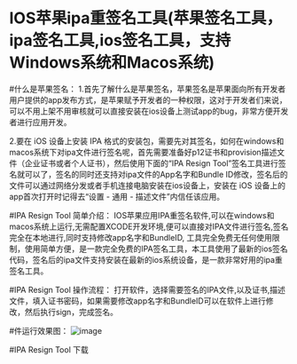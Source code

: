 # IOS苹果ipa重签名工具(苹果签名工具，ipa签名工具,ios签名工具，支持Windows系统和Macos系统)
#什么是苹果签名：
1.首先了解什么是苹果签名，苹果签名是苹果面向所有开发者用户提供的app发布方式，是苹果赋予开发者的一种权限，这对于开发者们来说，可以不用上架不用审核就可以直接安装在ios设备上测试app的bug，非常方便开发者进行应用开发。

2.要在 iOS 设备上安装 IPA 格式的安装包，需要先对其签名，如何在windows和macos系统下对ipa文件进行签名呢，首先需要准备好p12证书和provision描述文件（企业证书或者个人证书），然后使用下面的“IPA Resign Tool”签名工具进行签名就可以了，签名的同时还支持对ipa文件的App名字和Bundle ID修改，签名后的文件可以通过网络分发或者手机连接电脑安装在ios设备上，安装在 iOS 设备上的app首次打开时记得去“设置 - 通用 - 描述文件”内信任该应用。

#IPA Resign Tool 简单介绍：
IOS苹果应用IPA重签名软件,可以在windows和macos系统上运行,无需配置XCODE开发环境,便可以直接对IPA文件进行签名,签名完全在本地进行,同时支持修改app名字和BundleID, 工具完全免费无任何使用限制，使用简单方便，是一款完全免费的IPA签名工具，本工具使用了最新的ios签名代码，签名后的ipa文件支持安装在最新的ios系统设备，是一款非常好用的ipa重签名工具。

#IPA Resign Tool 操作流程：
打开软件，选择需要签名的IPA文件,以及证书,描述文件，填入证书密码，如果需要修改app名字和BundleID可以在软件上进行修改，然后执行sign，完成签名。

#件运行效果图：
![image](https://user-images.githubusercontent.com/118920398/208887799-f881d044-513a-416f-9d77-c6ddc8d409db.png)

#IPA Resign Tool 下载


